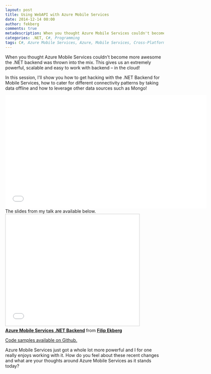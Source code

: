 ```yaml
---
layout: post
title: Using WebAPI with Azure Mobile Services 
date: 2014-12-14 00:00
author: fekberg
comments: true
metadescription: When you thought Azure Mobile Services couldn't become more awesome the .NET backend was thrown into the mi
categories: .NET, C#, Programming
tags: C#, Azure Mobile Services, Azure, Mobile Services, Cross-Platform, Push Notifications, Azure AD, Active Directory, Authentication, Authorization
---
```

When you thought Azure Mobile Services couldn't become more awesome the .NET backend was thrown into the mix. This gives us an extremely powerful, scalable and easy to work with backend – in the cloud! 

In this session, I'll show you how to get hacking with the .NET Backend for Mobile Services, how to cater for different connectivity patterns by taking data offline and how to leverage other data sources such as Mongo!

<div class="video-container">
<iframe width="640" height="360" src="//www.youtube.com/embed/4TMQK4siZO4" frameborder="0" allowfullscreen></iframe>
</div>
<!--excerpt-->
The slides from my talk are available below.

<div class="video-container">
<iframe src="//www.slideshare.net/slideshow/embed_code/42437460" width="425" height="355" frameborder="0" marginwidth="0" marginheight="0" scrolling="no" style="border:1px solid #CCC; border-width:1px; margin-bottom:5px; max-width: 100%;" allowfullscreen> </iframe> <div style="margin-bottom:5px"> <strong> <a href="//www.slideshare.net/fekberg1/mobile-services-lt3-web-api" title="Azure Mobile Services .NET Backend" target="_blank">Azure Mobile Services .NET Backend</a> </strong> from <strong><a href="//www.slideshare.net/fekberg1" target="_blank">Filip Ekberg</a></strong> </div>
</div>

[Code samples available on Github.](https://github.com/fekberg/TechEd-2014)

Azure Mobile Services just got a whole lot more powerful and I for one really enjoys working with it. How do you feel about these recent changes and what are your thoughts around Azure Mobile Services as it stands today?

